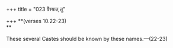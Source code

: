 +++
title = "023 वैश्यात् तु"

+++
**(verses 10.22-23)  
**

These several Castes should be known by these names.—(22-23)



